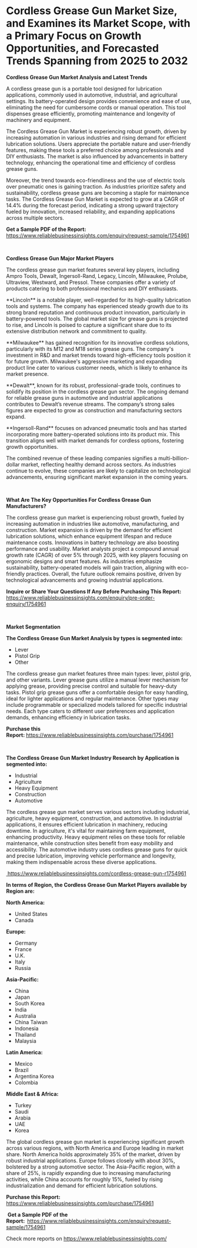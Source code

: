 <p><h1>Cordless Grease Gun Market Size, and Examines its Market Scope, with a Primary Focus on Growth Opportunities, and Forecasted Trends Spanning from 2025 to 2032</h1></p><p><strong>Cordless Grease Gun Market Analysis and Latest Trends</strong></p>
<p><p>A cordless grease gun is a portable tool designed for lubrication applications, commonly used in automotive, industrial, and agricultural settings. Its battery-operated design provides convenience and ease of use, eliminating the need for cumbersome cords or manual operation. This tool dispenses grease efficiently, promoting maintenance and longevity of machinery and equipment.</p><p>The Cordless Grease Gun Market is experiencing robust growth, driven by increasing automation in various industries and rising demand for efficient lubrication solutions. Users appreciate the portable nature and user-friendly features, making these tools a preferred choice among professionals and DIY enthusiasts. The market is also influenced by advancements in battery technology, enhancing the operational time and efficiency of cordless grease guns.</p><p>Moreover, the trend towards eco-friendliness and the use of electric tools over pneumatic ones is gaining traction. As industries prioritize safety and sustainability, cordless grease guns are becoming a staple for maintenance tasks. The Cordless Grease Gun Market is expected to grow at a CAGR of 14.4% during the forecast period, indicating a strong upward trajectory fueled by innovation, increased reliability, and expanding applications across multiple sectors.</p></p>
<p><strong>Get a Sample PDF of the Report:&nbsp;</strong> <a href="https://www.reliablebusinessinsights.com/enquiry/request-sample/1754961?utm_campaign=2840&utm_medium=2&utm_source=Github&utm_content=ia&utm_term=09042025&utm_id=cordless-grease-gun">https://www.reliablebusinessinsights.com/enquiry/request-sample/1754961</a></p>
<p>&nbsp;</p>
<p><strong>Cordless Grease Gun Major Market Players</strong></p>
<p><p>The cordless grease gun market features several key players, including Ampro Tools, Dewalt, Ingersoll-Rand, Legacy, Lincoln, Milwaukee, Prolube, Ultraview, Westward, and Pressol. These companies offer a variety of products catering to both professional mechanics and DIY enthusiasts.</p><p>**Lincoln** is a notable player, well-regarded for its high-quality lubrication tools and systems. The company has experienced steady growth due to its strong brand reputation and continuous product innovation, particularly in battery-powered tools. The global market size for grease guns is projected to rise, and Lincoln is poised to capture a significant share due to its extensive distribution network and commitment to quality.</p><p>**Milwaukee** has gained recognition for its innovative cordless solutions, particularly with its M12 and M18 series grease guns. The company's investment in R&D and market trends toward high-efficiency tools position it for future growth. Milwaukee's aggressive marketing and expanding product line cater to various customer needs, which is likely to enhance its market presence.</p><p>**Dewalt**, known for its robust, professional-grade tools, continues to solidify its position in the cordless grease gun sector. The ongoing demand for reliable grease guns in automotive and industrial applications contributes to Dewalt’s revenue streams. The company’s strong sales figures are expected to grow as construction and manufacturing sectors expand.</p><p>**Ingersoll-Rand** focuses on advanced pneumatic tools and has started incorporating more battery-operated solutions into its product mix. This transition aligns well with market demands for cordless options, fostering growth opportunities.</p><p>The combined revenue of these leading companies signifies a multi-billion-dollar market, reflecting healthy demand across sectors. As industries continue to evolve, these companies are likely to capitalize on technological advancements, ensuring significant market expansion in the coming years.</p></p>
<p>&nbsp;</p>
<p><strong>What Are The Key Opportunities For Cordless Grease Gun Manufacturers?</strong></p>
<p><p>The cordless grease gun market is experiencing robust growth, fueled by increasing automation in industries like automotive, manufacturing, and construction. Market expansion is driven by the demand for efficient lubrication solutions, which enhance equipment lifespan and reduce maintenance costs. Innovations in battery technology are also boosting performance and usability. Market analysts project a compound annual growth rate (CAGR) of over 5% through 2025, with key players focusing on ergonomic designs and smart features. As industries emphasize sustainability, battery-operated models will gain traction, aligning with eco-friendly practices. Overall, the future outlook remains positive, driven by technological advancements and growing industrial applications.</p></p>
<p><strong>Inquire or Share Your Questions If Any Before Purchasing This Report:</strong> <a href="https://www.reliablebusinessinsights.com/enquiry/pre-order-enquiry/1754961?utm_campaign=2840&utm_medium=2&utm_source=Github&utm_content=ia&utm_term=09042025&utm_id=cordless-grease-gun">https://www.reliablebusinessinsights.com/enquiry/pre-order-enquiry/1754961</a></p>
<p>&nbsp;</p>
<p><strong>Market Segmentation</strong></p>
<p><strong>The Cordless Grease Gun Market Analysis by types is segmented into:</strong></p>
<p><ul><li>Lever</li><li>Pistol Grip</li><li>Other</li></ul></p>
<p><p>The cordless grease gun market features three main types: lever, pistol grip, and other variants. Lever grease guns utilize a manual lever mechanism for applying grease, providing precise control and suitable for heavy-duty tasks. Pistol grip grease guns offer a comfortable design for easy handling, ideal for lighter applications and regular maintenance. Other types may include programmable or specialized models tailored for specific industrial needs. Each type caters to different user preferences and application demands, enhancing efficiency in lubrication tasks.</p></p>
<p><strong>Purchase this Report:&nbsp;</strong><a href="https://www.reliablebusinessinsights.com/purchase/1754961?utm_campaign=2840&utm_medium=2&utm_source=Github&utm_content=ia&utm_term=09042025&utm_id=cordless-grease-gun">https://www.reliablebusinessinsights.com/purchase/1754961</a></p>
<p>&nbsp;</p>
<p><strong>The Cordless Grease Gun Market Industry Research by Application is segmented into:</strong></p>
<p><ul><li>Industrial</li><li>Agriculture</li><li>Heavy Equipment</li><li>Construction</li><li>Automotive</li></ul></p>
<p><p>The cordless grease gun market serves various sectors including industrial, agriculture, heavy equipment, construction, and automotive. In industrial applications, it ensures efficient lubrication in machinery, reducing downtime. In agriculture, it's vital for maintaining farm equipment, enhancing productivity. Heavy equipment relies on these tools for reliable maintenance, while construction sites benefit from easy mobility and accessibility. The automotive industry uses cordless grease guns for quick and precise lubrication, improving vehicle performance and longevity, making them indispensable across these diverse applications.</p></p>
<p><a href="https://www.reliablebusinessinsights.com/cordless-grease-gun-r1754961?utm_campaign=2840&utm_medium=2&utm_source=Github&utm_content=ia&utm_term=09042025&utm_id=cordless-grease-gun">&nbsp;https://www.reliablebusinessinsights.com/cordless-grease-gun-r1754961</a></p>
<p><strong>In terms of Region, the Cordless Grease Gun Market Players available by Region are:</strong></p>
<p>
    <p> <strong> North America: </strong>
        <ul>
            <li>United States</li>
            <li>Canada</li>
        </ul>
        </p> 
    <p> <strong> Europe: </strong>
        <ul>
            <li>Germany</li>
            <li>France</li>
            <li>U.K.</li>
            <li>Italy</li>
            <li>Russia</li>
        </ul>
        </p> 
    <p> <strong> Asia-Pacific: </strong>
        <ul>
            <li>China</li>
            <li>Japan</li>
            <li>South Korea</li>
            <li>India</li>
            <li>Australia</li>
            <li>China Taiwan</li>
            <li>Indonesia</li>
            <li>Thailand</li>
            <li>Malaysia</li>
        </ul>
        </p> 
    <p> <strong> Latin America: </strong>
        <ul>
            <li>Mexico</li>
            <li>Brazil</li>
            <li>Argentina Korea</li>
            <li>Colombia</li>
        </ul>
        </p> 
    <p> <strong> Middle East & Africa: </strong>
        <ul>
            <li>Turkey</li>
            <li>Saudi</li>
            <li>Arabia</li>
            <li>UAE</li>
            <li>Korea</li>
        </ul>
    </p>
    </p>
<p><p>The global cordless grease gun market is experiencing significant growth across various regions, with North America and Europe leading in market share. North America holds approximately 35% of the market, driven by robust industrial applications. Europe follows closely with about 30%, bolstered by a strong automotive sector. The Asia-Pacific region, with a share of 25%, is rapidly expanding due to increasing manufacturing activities, while China accounts for roughly 15%, fueled by rising industrialization and demand for efficient lubrication solutions.</p></p>
<p><strong>Purchase this Report: </strong><a href="https://www.reliablebusinessinsights.com/purchase/1754961?utm_campaign=2840&utm_medium=2&utm_source=Github&utm_content=ia&utm_term=09042025&utm_id=cordless-grease-gun">https://www.reliablebusinessinsights.com/purchase/1754961</a></p>
<p>&nbsp;<strong>Get a Sample PDF of the Report:&nbsp;&nbsp;</strong><a href="https://www.reliablebusinessinsights.com/enquiry/request-sample/1754961?utm_campaign=2840&utm_medium=2&utm_source=Github&utm_content=ia&utm_term=09042025&utm_id=cordless-grease-gun">https://www.reliablebusinessinsights.com/enquiry/request-sample/1754961</a></p>
<p><strong></strong></p>
<p>Check more reports on <a href="https://www.reliablebusinessinsights.com/?utm_campaign=2840&utm_medium=2&utm_source=Github&utm_content=ia&utm_term=09042025&utm_id=cordless-grease-gun">https://www.reliablebusinessinsights.com/</a></p>